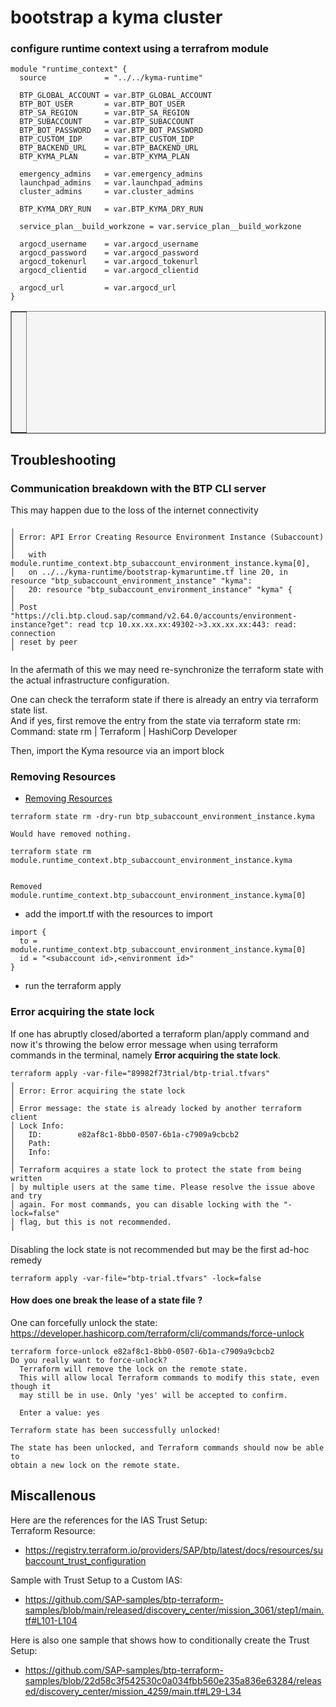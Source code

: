 bootstrap a kyma cluster
==============

### configure runtime context using a terrafrom module

```
module "runtime_context" {
  source             = "../../kyma-runtime"

  BTP_GLOBAL_ACCOUNT = var.BTP_GLOBAL_ACCOUNT
  BTP_BOT_USER       = var.BTP_BOT_USER
  BTP_SA_REGION      = var.BTP_SA_REGION
  BTP_SUBACCOUNT     = var.BTP_SUBACCOUNT
  BTP_BOT_PASSWORD   = var.BTP_BOT_PASSWORD
  BTP_CUSTOM_IDP     = var.BTP_CUSTOM_IDP
  BTP_BACKEND_URL    = var.BTP_BACKEND_URL
  BTP_KYMA_PLAN      = var.BTP_KYMA_PLAN
   
  emergency_admins   = var.emergency_admins
  launchpad_admins   = var.launchpad_admins
  cluster_admins     = var.cluster_admins

  BTP_KYMA_DRY_RUN   = var.BTP_KYMA_DRY_RUN

  service_plan__build_workzone = var.service_plan__build_workzone

  argocd_username    = var.argocd_username
  argocd_password    = var.argocd_password
  argocd_tokenurl    = var.argocd_tokenurl
  argocd_clientid    = var.argocd_clientid

  argocd_url         = var.argocd_url
}
```


<table style="width: 100%; border-collapse: collapse; background-color: #f5f5f5;" border="1">
<tbody>
<tr style="height: 193px;">
<td style="width: 71.6%; height: 193px;">
<div>
<h1><a href=""><img class="aligncenter" src="https://github.com/user-attachments/assets/742bc0db-512a-4b81-83c2-7dc9b1833f66" alt="" /></a></h1>
</div>
</td>
</tr>
</tbody>
</table>





## Troubleshooting 

### Communication breakdown with the BTP CLI server

This may happen due to the loss of the internet connectivity 

```
╷
│ Error: API Error Creating Resource Environment Instance (Subaccount)
│ 
│   with module.runtime_context.btp_subaccount_environment_instance.kyma[0],
│   on ../../kyma-runtime/bootstrap-kymaruntime.tf line 20, in resource "btp_subaccount_environment_instance" "kyma":
│   20: resource "btp_subaccount_environment_instance" "kyma" {
│ 
│ Post "https://cli.btp.cloud.sap/command/v2.64.0/accounts/environment-instance?get": read tcp 10.xx.xx.xx:49302->3.xx.xx.xx:443: read: connection
│ reset by peer
╵
```
In the afermath of this we may need re-synchronize the terraform state with the actual infrastructure configuration.  

One can check the terraform state if there is already an entry via terraform state list.  
And if yes, first remove the entry from the state via terraform state rm: Command: state rm | Terraform | HashiCorp Developer
 
Then, import the Kyma resource via an import block

### Removing Resources 

  * [Removing Resources](https://developer.hashicorp.com/terraform/language/resources/syntax#removing-resources)  

```
terraform state rm -dry-run btp_subaccount_environment_instance.kyma

Would have removed nothing.

```

```
terraform state rm module.runtime_context.btp_subaccount_environment_instance.kyma


Removed module.runtime_context.btp_subaccount_environment_instance.kyma[0]
```

  * add the import.tf with the resources to import
```
import {
  to = module.runtime_context.btp_subaccount_environment_instance.kyma[0]
  id = "<subaccount id>,<environment id>"
}
```
  * run the terraform apply

### Error acquiring the state lock  

If one has abruptly closed/aborted a terraform plan/apply command and now it's throwing the below error message when using terraform commands in the terminal, namely **Error acquiring the state lock**.  


```
terraform apply -var-file="89982f73trial/btp-trial.tfvars"
╷
│ Error: Error acquiring the state lock
│ 
│ Error message: the state is already locked by another terraform client
│ Lock Info:
│   ID:        e82af8c1-8bb0-0507-6b1a-c7909a9cbcb2
│   Path:      
│   Info:      
│ 
│ Terraform acquires a state lock to protect the state from being written
│ by multiple users at the same time. Please resolve the issue above and try
│ again. For most commands, you can disable locking with the "-lock=false"
│ flag, but this is not recommended.
╵
```

Disabling the lock state is not recommended but may be the first ad-hoc remedy

```
terraform apply -var-file="btp-trial.tfvars" -lock=false
```

#### How does one break the lease of a state file ?

One can forcefully unlock the state: https://developer.hashicorp.com/terraform/cli/commands/force-unlock

```
terraform force-unlock e82af8c1-8bb0-0507-6b1a-c7909a9cbcb2
Do you really want to force-unlock?
  Terraform will remove the lock on the remote state.
  This will allow local Terraform commands to modify this state, even though it
  may still be in use. Only 'yes' will be accepted to confirm.

  Enter a value: yes

Terraform state has been successfully unlocked!

The state has been unlocked, and Terraform commands should now be able to
obtain a new lock on the remote state.

```

## Miscallenous

Here are the references for the IAS Trust Setup:  
Terraform Resource: 
  * https://registry.terraform.io/providers/SAP/btp/latest/docs/resources/subaccount_trust_configuration  


Sample with Trust Setup to a Custom IAS:  
  * https://github.com/SAP-samples/btp-terraform-samples/blob/main/released/discovery_center/mission_3061/step1/main.tf#L101-L104  

Here is also one sample that shows how to conditionally create the Trust Setup:  
  * https://github.com/SAP-samples/btp-terraform-samples/blob/22d58c3f542530c0a034fbb560e235a836e63284/released/discovery_center/mission_4259/main.tf#L29-L34  

